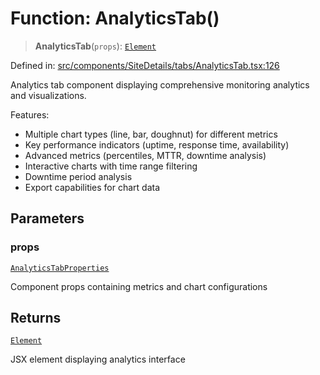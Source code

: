 # Function: AnalyticsTab()

> **AnalyticsTab**(`props`): [`Element`](https://github.com/DefinitelyTyped/DefinitelyTyped/blob/80449050d0e5e84f44ffa3fd3dc5651e4747e589/types/react/jsx-runtime.d.ts#L6)

Defined in: [src/components/SiteDetails/tabs/AnalyticsTab.tsx:126](https://github.com/Nick2bad4u/Uptime-Watcher/blob/main/src/components/SiteDetails/tabs/AnalyticsTab.tsx#L126)

Analytics tab component displaying comprehensive monitoring analytics and
visualizations.

Features:

- Multiple chart types (line, bar, doughnut) for different metrics
- Key performance indicators (uptime, response time, availability)
- Advanced metrics (percentiles, MTTR, downtime analysis)
- Interactive charts with time range filtering
- Downtime period analysis
- Export capabilities for chart data

## Parameters

### props

[`AnalyticsTabProperties`](../interfaces/AnalyticsTabProperties.md)

Component props containing metrics and chart configurations

## Returns

[`Element`](https://github.com/DefinitelyTyped/DefinitelyTyped/blob/80449050d0e5e84f44ffa3fd3dc5651e4747e589/types/react/jsx-runtime.d.ts#L6)

JSX element displaying analytics interface
